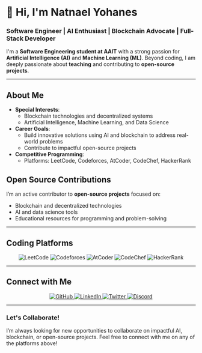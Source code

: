 # 👋 Hi, I'm Natnael Yohanes

###  Software Engineer | AI Enthusiast | Blockchain Advocate | Full-Stack Developer

I'm a **Software Engineering student at AAIT** with a strong passion for **Artificial Intelligence (AI)** and **Machine Learning (ML)**. Beyond coding, I am deeply passionate about **teaching** and contributing to **open-source projects**.

---

## About Me

-  **Special Interests**:
      - Blockchain technologies and decentralized systems
      - Artificial Intelligence, Machine Learning, and Data Science
-  **Career Goals**:
      - Build innovative solutions using AI and blockchain to address real-world problems
      - Contribute to impactful open-source projects
-  **Competitive Programming**:
      - Platforms: LeetCode, Codeforces, AtCoder, CodeChef, HackerRank

## Open Source Contributions

I’m an active contributor to **open-source projects** focused on:

- Blockchain and decentralized technologies
- AI and data science tools
- Educational resources for programming and problem-solving

---

## Coding Platforms

<div align="center">
  <img src="https://img.shields.io/badge/-LeetCode-FFA116?style=for-the-badge&logo=leetcode&logoColor=black" alt="LeetCode"/>
  <img src="https://img.shields.io/badge/-Codeforces-1F8ACB?style=for-the-badge&logo=codeforces&logoColor=white" alt="Codeforces"/>
  <img src="https://img.shields.io/badge/-AtCoder-FF5766?style=for-the-badge" alt="AtCoder"/>
  <img src="https://img.shields.io/badge/-CodeChef-5B4638?style=for-the-badge&logo=codechef&logoColor=white" alt="CodeChef"/>
  <img src="https://img.shields.io/badge/-HackerRank-2EC866?style=for-the-badge&logo=hackerrank&logoColor=white" alt="HackerRank"/>
</div>

---

## Connect with Me

<div align="center">
  <a href="https://github.com/Nama21yo" target="_blank">
    <img src="https://img.shields.io/badge/-GitHub-181717?style=for-the-badge&logo=github&logoColor=white" alt="GitHub"/>
  </a>
  <a href="https://www.linkedin.com/in/natnael-yohanes-163ba02b6" target="_blank">
    <img src="https://img.shields.io/badge/-LinkedIn-0077B5?style=for-the-badge&logo=linkedin&logoColor=white" alt="LinkedIn"/>
  </a>
  <a href="https://x.com/nama21yo?t=DNFSYpiAMyB9yES5rbS9Lw&s=09" target="_blank">
    <img src="https://img.shields.io/badge/-Twitter-1DA1F2?style=for-the-badge&logo=twitter&logoColor=white" alt="Twitter"/>
  </a>
  <a href="https://discordapp.com/users/natnael05273" target="_blank">
    <img src="https://img.shields.io/badge/-Discord-5865F2?style=for-the-badge&logo=discord&logoColor=white" alt="Discord"/>
  </a>
</div>

---

### Let's Collaborate!

I’m always looking for new opportunities to collaborate on impactful AI, blockchain, or open-source projects. Feel free to connect with me on any of the platforms above!
